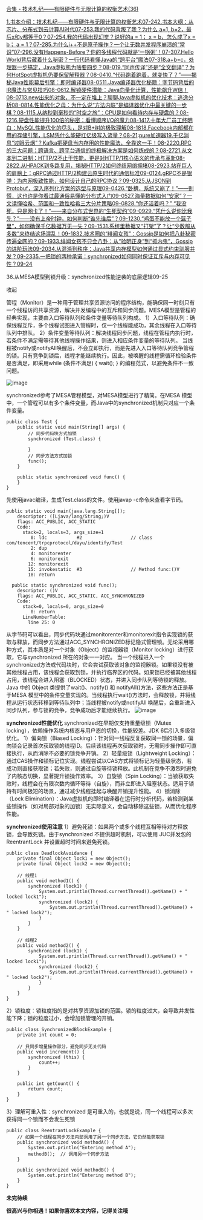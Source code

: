 [合集 - 技术札纪——有限硬件与无限计算的权衡艺术(36)](https://github.com)

[1.书本介绍：技术札纪——有限硬件与无限计算的权衡艺术07-24](https://github.com/poemyang/p/19002322)[2.书本大纲：从芯片、分布式到云计算AI时代07-25](https://github.com/poemyang/p/19004265)[3.我的代码背叛了我？为什么 a=1, b=2，最后x和y都等于0？07-25](https://github.com/poemyang/p/19004704)[4.我的代码出现幻觉？说好的a = 1； x = b，怎么成了x = b； a = 1？07-28](https://github.com/poemyang/p/19008983)[5.为什么i++不是原子操作？一个让无数并发程序崩溃的“常识”07-29](https://github.com/poemyang/p/19010948)[6.没有Happens-Before？你的多线程代码就是‘一锅粥’！07-30](https://github.com/poemyang/p/19012883)[7.Hello World背后藏着什么秘密？一行代码看懂Java的“跨平台”魔法07-31](https://github.com/poemyang/p/19014740)[8.a+b=c，处理器一步搞定，Java虚拟机为啥要四步？08-01](https://github.com/poemyang/p/19016482)[9.“同声传译”还是“全文翻译”？为何HotSpot虚拟机仍要保留解释器？08-04](https://github.com/poemyang/p/19020937)[10.“代码跑着跑着，就变快了？”——揭秘Java性能幕后引擎：即时编译器08-05](https://github.com/poemyang/p/19022518)[11.Java编译器优化秘籍：字节码背后的IR魔法与常见技巧08-06](https://github.com/poemyang/p/19024509)[12.解锁硬件潜能：Java向量化计算，性能飙升W倍！08-07](https://github.com/poemyang/p/19026352)[13.new出来的对象，不一定在堆上？聊聊Java虚拟机的优化技术：逃逸分析08-08](https://github.com/poemyang/p/19027777)[14.性能优化之母：为什么说“方法内联”是编译器优化中最关键的一步棋？08-11](https://github.com/poemyang/p/19031406)[15.从纳秒到毫秒的“时空之旅”：CPU是如何看待内存与硬盘的？08-12](https://github.com/poemyang/p/19033086)[16.硬盘性能提升100倍的秘密：看懂顺序I/O的魔力08-14](https://github.com/poemyang/p/19038725)[17.十年大厂员工终明白：MySQL性能优化的尽头，是对B+树的极致理解08-18](https://github.com/poemyang/p/19043960)[18.Facebook内部都在用的存储引擎，LSM凭什么能硬扛亿级写入流量？08-21](https://github.com/poemyang/p/19050442):[pure加速器](https://puregw.com)[19.千亿消息“过眼云烟”？Kafka把硬盘当内存用的性能魔法，全靠这一手！08-22](https://github.com/poemyang/p/19052513)[20.RPC的三大问题：跨语言、跨平台通信的终极解决方案是如何炼成的？08-27](https://github.com/poemyang/p/19060527)[21.从文本到二进制：HTTP/2不止于性能，更是对HTTP/1核心语义的传承与革新08-28](https://github.com/poemyang/p/19061836)[22.从HPACK到多路复用，揭秘HTTP/2如何终结网络拥堵08-29](https://github.com/poemyang/p/19063734)[23.站在巨人的肩膀上：gRPC通过HTTP/2构建云原生时代的通信标准09-01](https://github.com/poemyang/p/19068100)[24.gRPC不是银弹：为内网极致性能，如何设计自己的RPC协议？09-03](https://github.com/poemyang/p/19071487)[25.从JSON到Protobuf，深入序列化方案的选型与原理09-04](https://github.com/poemyang/p/19073206)[26.“卧槽，系统又崩了！”——别慌，这也许是你看过最通俗易懂的分布式入门09-05](https://github.com/poemyang/p/19074847)[27.海量数据如何“安家”？一文读懂哈希、范围和一致性哈希三大分片策略09-08](https://github.com/poemyang/p/19079520)[28.“你还活着吗？” “我没死，只是网卡了！”——来自分布式世界的“生死契约”09-09](https://github.com/poemyang/p/19082361)[29.“凭什么说你比我先？”——没有上帝时钟，如何判断“谁先谁后”？09-12](https://github.com/poemyang/p/19087563)[30.“鸡蛋不能放一个篮子里”，如何确保千亿数据万无一失？09-15](https://github.com/poemyang/p/19092154)[31.系统里数据又“打架”了？让“少数服从多数”来终结这场混乱！09-18](https://github.com/poemyang/p/19097975)[32.技术圈的“绯闻女孩”：Gossip是如何把八卦秘密传遍全网的？09-19](https://github.com/poemyang/p/19100196)[33.绯闻女孩不只会八卦：从“验明正身”到“抓内鬼”，Gossip的进阶玩法09-20](https://github.com/poemyang/p/19101931)[34.从混沌到秩序：Java共享内存模型如何通过显式约束驯服并发？09-23](https://github.com/poemyang/p/19106679)[35.一把锁的两种承诺：synchronized如何同时保证互斥与内存可见性？09-24](https://github.com/poemyang/p/19108676)

36.从MESA模型到锁升级：synchronized性能逆袭的底层逻辑09-25

收起

管程（Monitor）是一种用于管理共享资源访问的程序结构，能确保同一时刻只有一个线程访问共享资源，解决并发编程中的互斥和同步问题。MESA模型是管程的经典实现，主要由入口等待队列和条件变量等待队列构成。
1）入口等待队列‌：确保线程互斥，多个线程试图进入管程时，仅一个线程能成功，其余线程在入口等待队列中排队。
2）条件变量等待队列‌：解决线程同步问题，线程在管程内执行时，若条件不满足需等待其他线程操作结果，则进入相应条件变量的等待队列。
当线程被notify或notifyAll唤醒后，不会立即执行，而是先进入入口等待队列竞争管程的锁。只有竞争到锁后，线程才能继续执行。因此，被唤醒的线程需循环检验条件是否满足，即采用while (条件不满足) { wait(); } 的编程范式，以避免条件不一致问题。

![image](https://img2024.cnblogs.com/blog/757914/202509/757914-20250925103236605-1938196816.png)

synchronized参考了MESA管程模型，对MESA模型进行了精简。在MESA 模型中，一个管程可以有多个条件变量，而Java中的synchronized机制只对应一个条件变量。

```
public class Test {
    public static void main(String[] args) {
        // 同步代码块方式加锁
        synchronized (Test.class) {

        }
        // 同步方法方式加锁
        func();
    }
    
    public static synchronized void func() {
    }
}
```

先使用javac编译，生成Test.class的文件。使用javap -c命令来查看字节码。

```
public static void main(java.lang.String[]);
    descriptor: ([Ljava/lang/String;)V
    flags: ACC_PUBLIC, ACC_STATIC
    Code:
      stack=2, locals=3, args_size=1
         0: ldc           #2                  // class com/tencent/trpcprotocol/dayu/identify/Test
         2: dup
         4: monitorenter
         6: monitorexit
        12: monitorexit
        15: invokestatic  #3                  // Method func:()V
        18: return

  public static synchronized void func();
    descriptor: ()V
    flags: ACC_PUBLIC, ACC_STATIC, ACC_SYNCHRONIZED
    Code:
      stack=0, locals=0, args_size=0
         0: return
      LineNumberTable:
        line 25: 0
```

从字节码可以看出，同步代码块通过monitorenter和monitorexit指令实现锁的获取与释放，而同步方法通过ACC\_SYNCHRONIZED标记隐式管理锁。无论采用哪种方式，其本质是对一个对象（Object）的监视器锁（Monitor locking）进行获取，它与synchronized 所在的对象一一对应。
当一个线程进入一个synchronized方法或代码块时，它会尝试获取该对象的监视器锁。如果锁没有被其他线程占用，该线程会获取到锁，并执行临界区的代码。如果锁已经被其他线程占用，该线程会进入阻塞（BLOCKED）状态，并进入同步队列等待锁的释放。
Java 中的 Object 类提供了wait()、notify() 和 notifyAll()方法，这些方法正是基于MESA 模型中的条件变量实现的。当线程执行wait()方法时，会释放锁，并将线程从运行状态转移到等待队列中；当线程被notify或notifyAll 唤醒后，会重新进入同步队列，参与锁的竞争，竞争成功后才能继续执行。
![image]()

**synchronized性能优化**
synchronized在早期仅支持‌重量级锁‌（Mutex locking），依赖操作系统内核态与用户态的切换，性能较差。JDK 6后引入多级锁优化。
1）偏向锁（Biased Locking）：针对同一线程反复获取同一锁的场景，偏向锁会记录首次获取锁的线程ID。后续该线程再次获取锁时，无需同步操作即可直接执行，从而消除不必要的锁竞争开销。
2）轻量级锁（Lightweight Locking）：通过‌CAS操作和锁标记位实现。线程尝试以CAS方式将锁标记为轻量级状态，若成功则直接获取锁；若失败，则通过自旋等待锁释放。此机制在竞争不激烈时避免了内核态切换，显著提升锁操作效率。
3）自旋锁（Spin Locking）：当锁获取失败时，线程会在有限次数内循环等待（自旋），而非立即进入阻塞状态。适用于锁持有时间极短的场景，通过减少线程挂起与唤醒开销提升性能。
4）锁消除（Lock Elimination）：Java虚拟机的即时编译器在运行时分析代码，若检测到某些锁操作（如对局部对象的加锁）无实际意义，会自动移除这些锁，从而优化程序性能。

**synchronized使用注意**
1）避免死锁‌：如果两个或多个线程互相等待对方释放锁，会导致死锁。由于synchronized 不提供超时机制，可以使用 JUC并发包的ReentrantLock 并设置超时时间来避免死锁。

```
public class DeadlockAvoidance {
    private final Object lock1 = new Object();
    private final Object lock2 = new Object();

    // 线程1
    public void method1() {
        synchronized (lock1) {
            System.out.println(Thread.currentThread().getName() + " locked lock1");
            synchronized (lock2) {
                System.out.println(Thread.currentThread().getName() + " locked lock2");
            }
        }
    }

    // 线程2
    public void method2() {
        synchronized (lock1) {
            System.out.println(Thread.currentThread().getName() + " locked lock1");
            synchronized (lock2) {
                System.out.println(Thread.currentThread().getName() + " locked lock2");
            }
        }
    }
}
```

‌2）锁粒度：锁粒度指的是对共享资源加锁的范围。锁的粒度过大，会导致并发性能下降；锁的粒度过小，会增加锁管理的开销。

```
public class SynchronizedBlockExample {
    private int count = 0;

    // 只同步增量操作部分，避免同步无关代码
    public void increment() {
        synchronized (this) {
            count++;
        }
    }

    public int getCount() {
        return count;
    }
}
```

3）理解可重入性：synchronized 是可重入的，也就是说，同一个线程可以多次获得同一个锁而不会发生死锁

```
public class ReentrantLockExample {
    // 如果一个线程在同步方法内部调用了另一个同步方法，它仍然能获取锁
    public synchronized void methodA() {
        System.out.println("Entering method A");
        methodB();  // 调用另一个同步方法
    }

    public synchronized void methodB() {
        System.out.println("Entering method B");
    }
}
```

**未完待续**

**很高兴与你相遇！如果你喜欢本文内容，记得关注哦**
